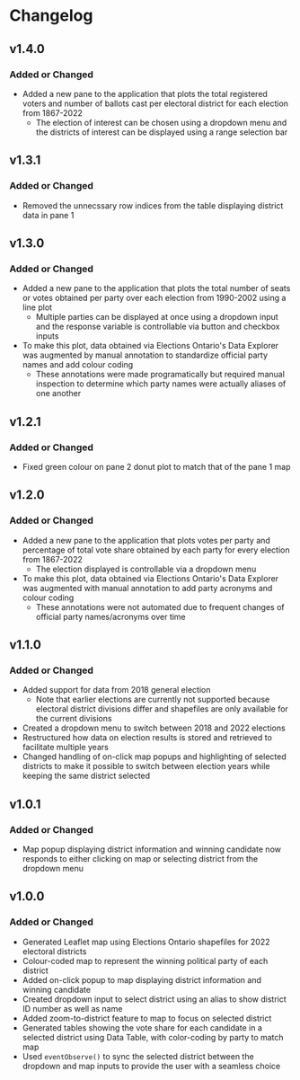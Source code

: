 # Changelog

## v1.4.0

### Added or Changed
- Added a new pane to the application that plots the total registered voters and number of ballots cast per electoral district for each election from 1867-2022
  - The election of interest can be chosen using a dropdown menu and the districts of interest can be displayed using a range selection bar

## v1.3.1

### Added or Changed
- Removed the unnecssary row indices from the table displaying district data in pane 1

## v1.3.0

### Added or Changed
- Added a new pane to the application that plots the total number of seats or votes obtained per party over each election from 1990-2002 using a line plot
  - Multiple parties can be displayed at once using a dropdown input and the response variable is controllable via button and checkbox inputs
- To make this plot, data obtained via Elections Ontario's Data Explorer was augmented by manual annotation to standardize official party names and add colour coding
  - These annotations were made programatically but required manual inspection to determine which party names were actually aliases of one another

## v1.2.1

### Added or Changed
- Fixed green colour on pane 2 donut plot to match that of the pane 1 map

## v1.2.0

### Added or Changed
- Added a new pane to the application that plots votes per party and percentage of total vote share obtained by each party for every election from 1867-2022
  - The election displayed is controllable via a dropdown menu
- To make this plot, data obtained via Elections Ontario's Data Explorer was augmented with manual annotation to add party acronyms and colour coding
  - These annotations were not automated due to frequent changes of official party names/acronyms over time

## v1.1.0

### Added or Changed
- Added support for data from 2018 general election
  - Note that earlier elections are currently not supported because electoral district divisions differ and shapefiles are only available for the current divisions
- Created a dropdown menu to switch between 2018 and 2022 elections
- Restructured how data on election results is stored and retrieved to facilitate multiple years
- Changed handling of on-click map popups and highlighting of selected districts to make it possible to switch between election years while keeping the same district selected

## v1.0.1

### Added or Changed
- Map popup displaying district information and winning candidate now responds to either clicking on map or selecting district from the dropdown menu

## v1.0.0

### Added or Changed
- Generated Leaflet map using Elections Ontario shapefiles for 2022 electoral districts
- Colour-coded map to represent the winning political party of each district
- Added on-click popup to map displaying district information and winning candidate
- Created dropdown input to select district using an alias to show district ID number as well as name
- Added zoom-to-district feature to map to focus on selected district
- Generated tables showing the vote share for each candidate in a selected district using Data Table, with color-coding by party to match map
- Used `eventObserve()` to sync the selected district between the dropdown and map inputs to provide the user with a seamless choice
